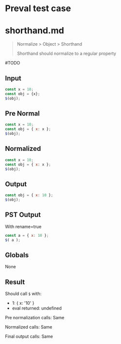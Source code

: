 # Preval test case

# shorthand.md

> Normalize > Object > Shorthand
>
> Shorthand should normalize to a regular property

#TODO

## Input

`````js filename=intro
const x = 10;
const obj = {x};
$(obj);
`````

## Pre Normal


`````js filename=intro
const x = 10;
const obj = { x: x };
$(obj);
`````

## Normalized


`````js filename=intro
const x = 10;
const obj = { x: x };
$(obj);
`````

## Output


`````js filename=intro
const obj = { x: 10 };
$(obj);
`````

## PST Output

With rename=true

`````js filename=intro
const a = { x: 10 };
$( a );
`````

## Globals

None

## Result

Should call `$` with:
 - 1: { x: '10' }
 - eval returned: undefined

Pre normalization calls: Same

Normalized calls: Same

Final output calls: Same
